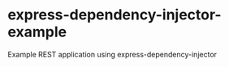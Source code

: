 express-dependency-injector-example
===================================

Example REST application using express-dependency-injector
